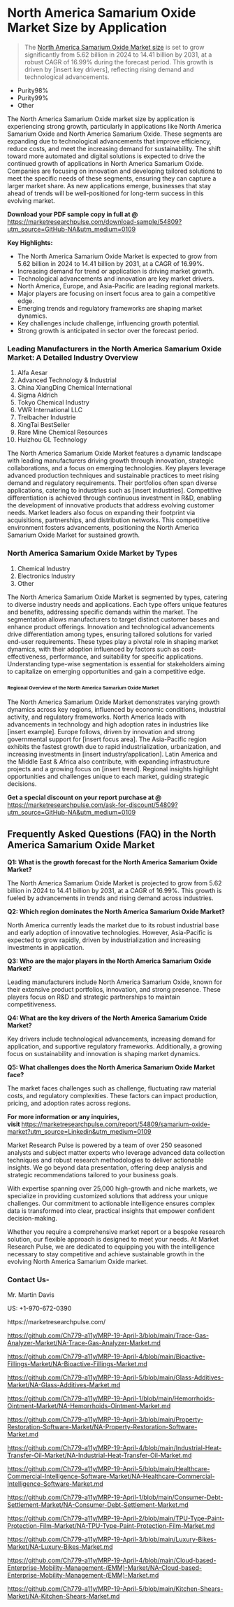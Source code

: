 <h1>North America Samarium Oxide Market&nbsp;Size by Application</h1><blockquote><p>The <a href="https://marketresearchpulse.com/download-sample/54809?utm_source=GitHub-NA&amp;utm_medium=0109">North America Samarium Oxide Market size</a> is set to grow significantly from 5.62 billion in 2024 to 14.41 billion by 2031, at a robust CAGR of 16.99% during the forecast period. This growth is driven by [insert key drivers], reflecting rising demand and technological advancements.</p></blockquote><ul><li>Purity98%<li> Purity99%<li> Other</li></ul><p>The North America Samarium Oxide market size by application is experiencing strong growth, particularly in applications like North America Samarium Oxide and North America Samarium Oxide. These segments are expanding due to technological advancements that improve efficiency, reduce costs, and meet the increasing demand for sustainability. The shift toward more automated and digital solutions is expected to drive the continued growth of applications in North America Samarium Oxide. Companies are focusing on innovation and developing tailored solutions to meet the specific needs of these segments, ensuring they can capture a larger market share. As new applications emerge, businesses that stay ahead of trends will be well-positioned for long-term success in this evolving market.</p><p><strong>Download your PDF sample copy in full at @ </strong><a href="https://marketresearchpulse.com/download-sample/54809?utm_source=GitHub-NA&amp;utm_medium=0109">https://marketresearchpulse.com/download-sample/54809?utm_source=GitHub-NA&amp;utm_medium=0109</a></p><p><strong>Key Highlights: </strong></p><ul><li>The North America Samarium Oxide Market is expected to grow from 5.62 billion in 2024 to 14.41 billion by 2031, at a CAGR of 16.99%.</li><li>Increasing demand for trend or application is driving market growth.</li><li>Technological advancements and innovation are key market drivers.</li><li>North America, Europe, and Asia-Pacific are leading regional markets.</li><li>Major players are focusing on insert focus area to gain a competitive edge.</li><li>Emerging trends and regulatory frameworks are shaping market dynamics.</li><li>Key challenges include challenge, influencing growth potential.</li><li>Strong growth is anticipated in sector over the forecast period.</li></ul><h3>Leading Manufacturers in the North America Samarium Oxide Market: A Detailed Industry Overview</h3><ol><li>Alfa Aesar</li><li>Advanced Technology & Industrial</li><li>China XiangDing Chemical International</li><li>Sigma Aldrich</li><li>Tokyo Chemical Industry</li><li>VWR International LLC</li><li>Treibacher Industrie</li><li>XingTai BestSeller</li><li>Rare Mine Chemical Resources</li><li>Huizhou GL Technology</li></ol><div class="flex max-w-full flex-col flex-grow"><div class="min-h-8 text-message flex w-full flex-col items-end gap-2 whitespace-normal break-words [.text-message+&amp;]:mt-5" dir="auto" data-message-author-role="assistant" data-message-id="fd8432e4-4910-450d-b182-61b7bfb0a01f" data-message-model-slug="gpt-4o"><div class="flex w-full flex-col gap-1 empty:hidden first:pt-[3px]"><div class="markdown prose w-full break-words dark:prose-invert light"><p>The North America Samarium Oxide Market features a dynamic landscape with leading manufacturers driving growth through innovation, strategic collaborations, and a focus on emerging technologies. Key players leverage advanced production techniques and sustainable practices to meet rising demand and regulatory requirements. Their portfolios often span diverse applications, catering to industries such as [insert industries]. Competitive differentiation is achieved through continuous investment in R&amp;D, enabling the development of innovative products that address evolving customer needs. Market leaders also focus on expanding their footprint via acquisitions, partnerships, and distribution networks. This competitive environment fosters advancements, positioning the North America Samarium Oxide Market for sustained growth.</p></div></div></div></div><h3>North America Samarium Oxide Market by Types</h3><ol><li>Chemical Industry<li> Electronics Industry<li> Other</li></ol><div class="flex max-w-full flex-col flex-grow"><div class="min-h-8 text-message flex w-full flex-col items-end gap-2 whitespace-normal break-words [.text-message+&amp;]:mt-5" dir="auto" data-message-author-role="assistant" data-message-id="084470be-0bb7-4664-bddf-5156b4f41249" data-message-model-slug="gpt-4o-mini"><div class="flex w-full flex-col gap-1 empty:hidden first:pt-[3px]"><div class="markdown prose w-full break-words dark:prose-invert light"><p>The North America Samarium Oxide Market is segmented by types, catering to diverse industry needs and applications. Each type offers unique features and benefits, addressing specific demands within the market. The segmentation allows manufacturers to target distinct customer bases and enhance product offerings. Innovation and technological advancements drive differentiation among types, ensuring tailored solutions for varied end-user requirements. These types play a pivotal role in shaping market dynamics, with their adoption influenced by factors such as cost-effectiveness, performance, and suitability for specific applications. Understanding type-wise segmentation is essential for stakeholders aiming to capitalize on emerging opportunities and gain a competitive edge.</p></div></div></div></div><h3><span style="font-size: 11px;">Regional Overview of the North America Samarium Oxide Market</span></h3><div class="flex max-w-full flex-col flex-grow"><div class="min-h-8 text-message flex w-full flex-col items-end gap-2 whitespace-normal break-words [.text-message+&amp;]:mt-5" dir="auto" data-message-author-role="assistant" data-message-id="e9038762-ce64-4e30-91c9-9bd413514231" data-message-model-slug="gpt-4o-mini"><div class="flex w-full flex-col gap-1 empty:hidden first:pt-[3px]"><div class="markdown prose w-full break-words dark:prose-invert light"><p>The North America Samarium Oxide Market demonstrates varying growth dynamics across key regions, influenced by economic conditions, industrial activity, and regulatory frameworks. North America leads with advancements in technology and high adoption rates in industries like [insert example]. Europe follows, driven by innovation and strong governmental support for [insert focus area]. The Asia-Pacific region exhibits the fastest growth due to rapid industrialization, urbanization, and increasing investments in [insert industry/application]. Latin America and the Middle East &amp; Africa also contribute, with expanding infrastructure projects and a growing focus on [insert trend]. Regional insights highlight opportunities and challenges unique to each market, guiding strategic decisions.</p></div></div></div></div><p><strong>Get a special discount on your report purchase at @ </strong><a href="https://marketresearchpulse.com/ask-for-discount/54809?utm_source=GitHub-NA&amp;utm_medium=0109">https://marketresearchpulse.com/ask-for-discount/54809?utm_source=GitHub-NA&amp;utm_medium=0109</a></p><h2>Frequently Asked Questions (FAQ) in the North America Samarium Oxide Market</h2><p><strong>Q1: What is the growth forecast for the North America Samarium Oxide Market?</strong></p><p>The North America Samarium Oxide Market is projected to grow from 5.62 billion in 2024 to 14.41 billion by 2031, at a CAGR of 16.99%. This growth is fueled by advancements in trends and rising demand across industries.</p><p><strong>Q2: Which region dominates the North America Samarium Oxide Market?</strong></p><p>North America currently leads the market due to its robust industrial base and early adoption of innovative technologies. However, Asia-Pacific is expected to grow rapidly, driven by industrialization and increasing investments in application.</p><p><strong>Q3: Who are the major players in the North America Samarium Oxide Market?</strong></p><p>Leading manufacturers include North America Samarium Oxide, known for their extensive product portfolios, innovation, and strong presence. These players focus on R&amp;D and strategic partnerships to maintain competitiveness.</p><p><strong>Q4: What are the key drivers of the North America Samarium Oxide Market?</strong></p><p>Key drivers include technological advancements, increasing demand for application, and supportive regulatory frameworks. Additionally, a growing focus on sustainability and innovation is shaping market dynamics.</p><p><strong>Q5: What challenges does the North America Samarium Oxide Market face?</strong></p><p>The market faces challenges such as challenge, fluctuating raw material costs, and regulatory complexities. These factors can impact production, pricing, and adoption rates across regions.</p><p><strong>For more information or any inquiries, visit&nbsp;</strong><a href="https://marketresearchpulse.com/report/54809/samarium-oxide-market?utm_source=Linkedin&utm_medium=0109">https://marketresearchpulse.com/report/54809/samarium-oxide-market?utm_source=Linkedin&utm_medium=0109</a></p><p>Market Research Pulse is powered by a team of over 250 seasoned analysts and subject matter experts who leverage advanced data collection techniques and robust research methodologies to deliver actionable insights. We go beyond data presentation, offering deep analysis and strategic recommendations tailored to your business goals.</p><p>With expertise spanning over 25,000 high-growth and niche markets, we specialize in providing customized solutions that address your unique challenges. Our commitment to actionable intelligence ensures complex data is transformed into clear, practical insights that empower confident decision-making.</p><p>Whether you require a comprehensive market report or a bespoke research solution, our flexible approach is designed to meet your needs. At Market Research Pulse, we are dedicated to equipping you with the intelligence necessary to stay competitive and achieve sustainable growth in the evolving North America Samarium Oxide market.</p><h3><strong>Contact Us-</strong></h3><p>Mr. Martin Davis</p><p>US: +1-970-672-0390</p><p>https://marketresearchpulse.com/</p><p><a href="https://github.com/Ch779-a11y/MRP-19-April-3/blob/main/Trace-Gas-Analyzer-Market/NA-Trace-Gas-Analyzer-Market.md">https://github.com/Ch779-a11y/MRP-19-April-3/blob/main/Trace-Gas-Analyzer-Market/NA-Trace-Gas-Analyzer-Market.md</a></p><p><a href="https://github.com/Ch779-a11y/MRP-19-April-4/blob/main/Bioactive-Fillings-Market/NA-Bioactive-Fillings-Market.md">https://github.com/Ch779-a11y/MRP-19-April-4/blob/main/Bioactive-Fillings-Market/NA-Bioactive-Fillings-Market.md</a></p><p><a href="https://github.com/Ch779-a11y/MRP-19-April-5/blob/main/Glass-Additives-Market/NA-Glass-Additives-Market.md">https://github.com/Ch779-a11y/MRP-19-April-5/blob/main/Glass-Additives-Market/NA-Glass-Additives-Market.md</a></p><p><a href="https://github.com/Ch779-a11y/MRP-19-April-1/blob/main/Hemorrhoids-Ointment-Market/NA-Hemorrhoids-Ointment-Market.md">https://github.com/Ch779-a11y/MRP-19-April-1/blob/main/Hemorrhoids-Ointment-Market/NA-Hemorrhoids-Ointment-Market.md</a></p><p><a href="https://github.com/Ch779-a11y/MRP-19-April-3/blob/main/Property-Restoration-Software-Market/NA-Property-Restoration-Software-Market.md">https://github.com/Ch779-a11y/MRP-19-April-3/blob/main/Property-Restoration-Software-Market/NA-Property-Restoration-Software-Market.md</a></p><p><a href="https://github.com/Ch779-a11y/MRP-19-April-4/blob/main/Industrial-Heat-Transfer-Oil-Market/NA-Industrial-Heat-Transfer-Oil-Market.md">https://github.com/Ch779-a11y/MRP-19-April-4/blob/main/Industrial-Heat-Transfer-Oil-Market/NA-Industrial-Heat-Transfer-Oil-Market.md</a></p><p><a href="https://github.com/Ch779-a11y/MRP-19-April-5/blob/main/Healthcare-Commercial-Intelligence-Software-Market/NA-Healthcare-Commercial-Intelligence-Software-Market.md">https://github.com/Ch779-a11y/MRP-19-April-5/blob/main/Healthcare-Commercial-Intelligence-Software-Market/NA-Healthcare-Commercial-Intelligence-Software-Market.md</a></p><p><a href="https://github.com/Ch779-a11y/MRP-19-April-1/blob/main/Consumer-Debt-Settlement-Market/NA-Consumer-Debt-Settlement-Market.md">https://github.com/Ch779-a11y/MRP-19-April-1/blob/main/Consumer-Debt-Settlement-Market/NA-Consumer-Debt-Settlement-Market.md</a></p><p><a href="https://github.com/Ch779-a11y/MRP-19-April-2/blob/main/TPU-Type-Paint-Protection-Film-Market/NA-TPU-Type-Paint-Protection-Film-Market.md">https://github.com/Ch779-a11y/MRP-19-April-2/blob/main/TPU-Type-Paint-Protection-Film-Market/NA-TPU-Type-Paint-Protection-Film-Market.md</a></p><p><a href="https://github.com/Ch779-a11y/MRP-19-April-3/blob/main/Luxury-Bikes-Market/NA-Luxury-Bikes-Market.md">https://github.com/Ch779-a11y/MRP-19-April-3/blob/main/Luxury-Bikes-Market/NA-Luxury-Bikes-Market.md</a></p><p><a href="https://github.com/Ch779-a11y/MRP-19-April-4/blob/main/Cloud-based-Enterprise-Mobility-Management-(EMM)-Market/NA-Cloud-based-Enterprise-Mobility-Management-(EMM)-Market.md">https://github.com/Ch779-a11y/MRP-19-April-4/blob/main/Cloud-based-Enterprise-Mobility-Management-(EMM)-Market/NA-Cloud-based-Enterprise-Mobility-Management-(EMM)-Market.md</a></p><p><a href="https://github.com/Ch779-a11y/MRP-19-April-5/blob/main/Kitchen-Shears-Market/NA-Kitchen-Shears-Market.md">https://github.com/Ch779-a11y/MRP-19-April-5/blob/main/Kitchen-Shears-Market/NA-Kitchen-Shears-Market.md</a></p>
